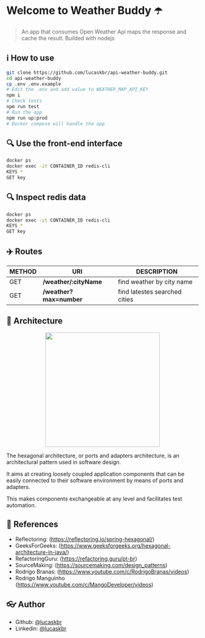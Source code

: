 
# Welcome to Weather Buddy ☂️


> An app that consumes Open Weather Api maps the response and cache the result. Builded with nodejs 

## :information_source: How to use

```sh
git clone https://github.com/lucaskbr/api-weather-buddy.git
cd api-weather-buddy
cp .env .env.example
# Edit the .env and add value to WEATHER_MAP_API_KEY
npm i
# Check tests
npm run test
# Run the app
npm run up:prod
# Docker compose will handle the app
```

## 🔍  Use the front-end interface
```sh
docker ps
docker exec -it CONTAINER_ID redis-cli
KEYS *
GET key
```


## 🔍  Inspect redis data

```sh
docker ps
docker exec -it CONTAINER_ID redis-cli
KEYS *
GET key
```


## ✈️ Routes

| METHOD | URI | DESCRIPTION |
| ------ | ------ | ------ |
| GET | **/weather/:cityName** | find weather by city name |
| GET | **/weather?max=number** | find latestes searched cities |



## 🏢 Architecture

<p align="center">
  <img src="https://user-images.githubusercontent.com/39783638/91785851-a44c0780-ebdc-11ea-885c-4590d13a4e6d.png" height="300">
</p>

The hexagonal architecture, or ports and adapters architecture, is an architectural pattern used in software design. 

It aims at creating loosely coupled application components that can be easily connected to their software environment by means of ports and adapters. 

This makes components exchangeable at any level and facilitates test automation.

## 📕 References


* Reflectoring: (https://reflectoring.io/spring-hexagonal/)
* GeeksForGeeks: (https://www.geeksforgeeks.org/hexagonal-architecture-in-java/)
* RefactoringGuru: (https://refactoring.guru/pt-br)
* SourceMaking: (https://sourcemaking.com/design_patterns)
* Rodrigo Branas: (https://www.youtube.com/c/RodrigoBranas/videos)
* Rodrigo Manguinho (https://www.youtube.com/c/MangoDeveloper/videos)



## :eyeglasses: Author

* Github: [@lucaskbr](https://github.com/lucaskbr)
* Linkedin: [@lucaskbr](https://www.linkedin.com/in/lucas-klasa-13891414b/)


